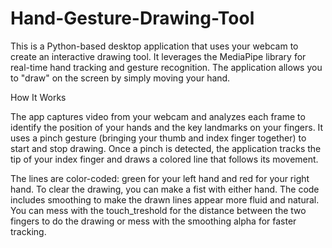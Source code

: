 # Hand-Gesture-Drawing-Tool
This is a Python-based desktop application that uses your webcam to create an interactive drawing tool. It leverages the MediaPipe library for real-time hand tracking and gesture recognition. The application allows you to "draw" on the screen by simply moving your hand.

How It Works

The app captures video from your webcam and analyzes each frame to identify the position of your hands and the key landmarks on your fingers. It uses a pinch gesture (bringing your thumb and index finger together) to start and stop drawing. Once a pinch is detected, the application tracks the tip of your index finger and draws a colored line that follows its movement.

The lines are color-coded: green for your left hand and red for your right hand. To clear the drawing, you can make a fist with either hand. The code includes smoothing to make the drawn lines appear more fluid and natural. You can mess with the touch_treshold for the distance between the two fingers to do the drawing or mess with the smoothing alpha for faster tracking.
